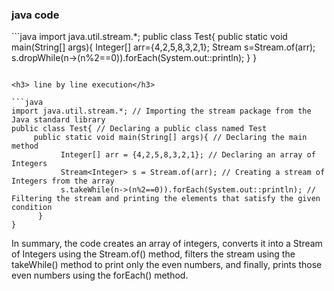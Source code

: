 <h3>java code</h3>
```java
import java.util.stream.*;
public class Test{
    public static void main(String[] args){
          Integer[] arr={4,2,5,8,3,2,1};
          Stream<Integer> s=Stream.of(arr);
          s.dropWhile(n->(n%2==0)).forEach(System.out::println);
     }
}

```

<h3> line by line execution</h3>

```java
import java.util.stream.*; // Importing the stream package from the Java standard library
public class Test{ // Declaring a public class named Test
     public static void main(String[] args){ // Declaring the main method
           Integer[] arr = {4,2,5,8,3,2,1}; // Declaring an array of Integers
           Stream<Integer> s = Stream.of(arr); // Creating a stream of Integers from the array
           s.takeWhile(n->(n%2==0)).forEach(System.out::println); // Filtering the stream and printing the elements that satisfy the given condition
      }
}
```
In summary, the code creates an array of integers, converts it into a Stream of Integers using the Stream.of() method, filters the stream using the takeWhile() method to print only the even numbers, and finally, prints those even numbers using the forEach() method.
